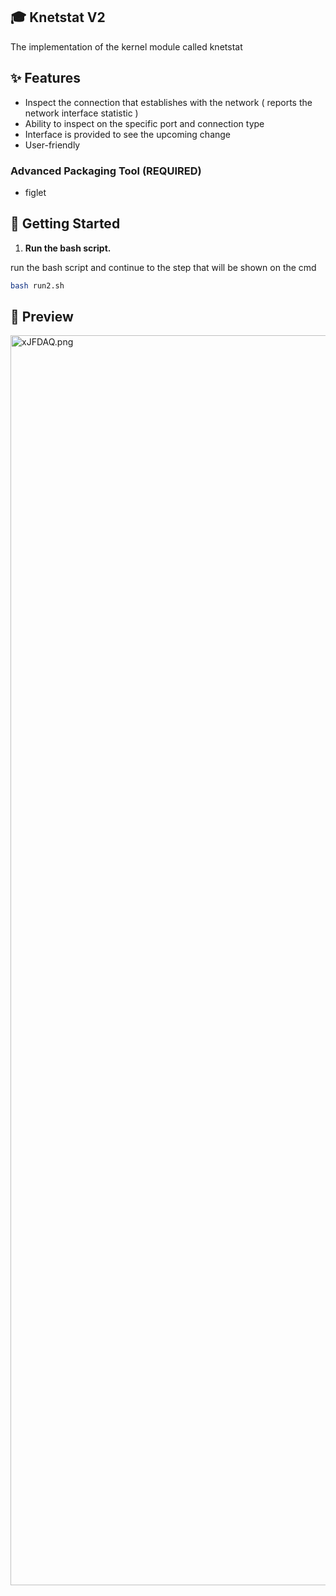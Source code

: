 ## 🎓 Knetstat V2

The implementation of the kernel module called knetstat

## ✨ Features

- Inspect the connection that establishes with the network ( reports the network interface statistic )
- Ability to inspect on the specific port and connection type
- Interface is provided to see the upcoming change
- User-friendly

### Advanced Packaging Tool (REQUIRED)

- figlet

## 🚀 Getting Started

1. **Run the bash script.**

run the bash script and continue to the step that will be shown on the cmd

```sh
bash run2.sh
```

## 🌟 Preview

<img src="https://sv1.picz.in.th/images/2020/03/04/xJFDAQ.png" alt="xJFDAQ.png" border="0" height="2000" />
